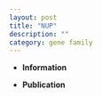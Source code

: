 ```yaml
---
layout: post
title: "NUP"
description: ""
category: gene family
---
```


* **Information**  

* **Publication**  


